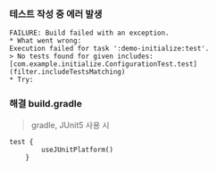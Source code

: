 

### 테스트 작성 중 에러 발생

```
FAILURE: Build failed with an exception.
* What went wrong:
Execution failed for task ':demo-initialize:test'.
> No tests found for given includes: [com.example.initialize.ConfigurationTest.test](filter.includeTestsMatching)
* Try:
```

### 해결 build.gradle 
> gradle, JUnit5 사용 시 

```
test { 
        useJUnitPlatform()
    }
```
